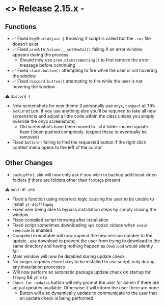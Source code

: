 # <> Release 2.15.x - 

## Functions
- ✅ Fixed `KeyShortAdjust {` throwing if script is called but the `.ini` file doesn't exist
- ✅ Fixed `premUIA_Values.__setNewVal()` failing if an error window appears during the process
    - Should now use `prem.dismissWarning()` to first remove the error message before continuing
- ✅ Fixed `slack.button()` attempting to fire while the user is not hovering the window
- ✅ Fixed `discord.button()` attempting to fire while the user is not hovering the window

⚠️ `discord {`
- New screenshots for new theme (I personally use `onyx`, `compact` at <kbd>70% saturation</kbd>. If you use anything else you'll be required to take all new screenshots and adjust a little code within the class unless you simply override the onyx screenshots)
    - Old screenshots have been moved to `_old` folder incase update hasn't been pushed completely. (expect these to eventually be removed)
- Fixed `button()` failing to find the requested button if the right click context menu opens to the left of the cursor

## Other Changes
- `backupProj.ahk` will now only ask if you wish to backup additional video folders *if* there are folders other than `footage` present

⚠️ `mult-dl.ahk`
- Fixed a function using incorrect logic causing the user to be unable to install `yt-dlp`/`ffmpeg`
- Fixed user being able to bypass installation steps by simply closing the window
- Fixed compiled script throwing after installation
- Fixed script sometimes downloading `vp9` codec videos when `avoid reencode` is enabled
- Compiled executable will now append the new version number to the update `.exe` download to prevent the user from trying to download to the same directory and having nothing happen as `Download` would silently fail
- Main window will now be disabled during update check
- No longer *requires* `chocolatey` to be installed to use script, only during any installation processes
- Will now perform an automatic package update check on startup for `ffmpeg` && `yt-dlp`
- `Check for updates` button will only prompt the user for admin if there are actual updates available. Otherwise it will inform the user there are none
    - Button will also dynamically update to communicate to the user that an update check is being performed